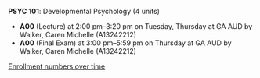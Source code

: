 **PSYC 101**: Developmental Psychology (4 units)

- **A00** (Lecture) at 2:00 pm–3:20 pm on Tuesday, Thursday at GA AUD by Walker, Caren Michelle (A13242212)
- **A00** (Final Exam) at 3:00 pm–5:59 pm on Thursday at GA AUD by Walker, Caren Michelle (A13242212)

[Enrollment numbers over time](./PSYC101.tsv)
